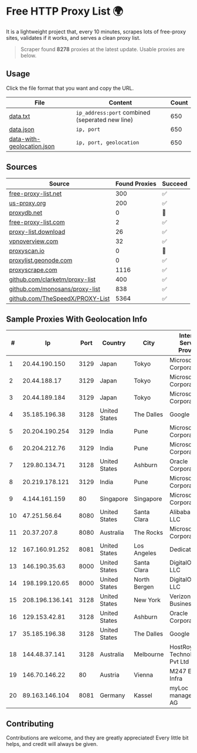 
# Free HTTP Proxy List 🌍

It is a lightweight project that, every 10 minutes, scrapes lots of free-proxy sites, validates if it works, and serves a clean proxy list.


> Scraper found **8278** proxies at the latest update. Usable proxies are below.

## Usage

Click the file format that you want and copy the URL.


|File|Content|Count|
|----|-------|-----|
|[data.txt](https://raw.githubusercontent.com/themiralay/Proxy-List-World/master/data.txt)|`ip_address:port` combined (seperated new line)|650|
|[data.json](https://raw.githubusercontent.com/themiralay/Proxy-List-World/master/data.json)|`ip, port`|650|
|[data-with-geolocation.json](https://raw.githubusercontent.com/themiralay/Proxy-List-World/master/data-with-geolocation.json)|`ip, port, geolocation`|650|

## Sources

|Source|Found Proxies|Succeed|
|------|-------------|-------|
|[free-proxy-list.net](https://free-proxy-list.net)|300|✅|
|[us-proxy.org](https://www.us-proxy.org)|200|✅|
|[proxydb.net](http://proxydb.net)|0|🚫|
|[free-proxy-list.com](https://free-proxy-list.com/?page=&port=&type%5B%5D=http&type%5B%5D=https&up_time=0&search=Search)|2|✅|
|[proxy-list.download](https://www.proxy-list.download/HTTP)|26|✅|
|[vpnoverview.com](https://vpnoverview.com/privacy/anonymous-browsing/free-proxy-servers)|32|✅|
|[proxyscan.io](https://www.proxyscan.io)|0|🚫|
|[proxylist.geonode.com](https://proxylist.geonode.com/api/proxy-list?limit=300&page=1&sort_by=lastChecked&sort_type=desc&protocols=http,https)|0|✅|
|[proxyscrape.com](https://api.proxyscrape.com/v2/?request=displayproxies&protocol=http&timeout=10000&country=all&ssl=all&anonymity=all)|1116|✅|
|[github.com/clarketm/proxy-list](https://raw.githubusercontent.com/clarketm/proxy-list/master/proxy-list-raw.txt)|400|✅|
|[github.com/monosans/proxy-list](https://raw.githubusercontent.com/monosans/proxy-list/main/proxies/http.txt)|838|✅|
|[github.com/TheSpeedX/PROXY-List](https://raw.githubusercontent.com/TheSpeedX/PROXY-List/master/http.txt)|5364|✅|


## Sample Proxies With Geolocation Info

|#|Ip|Port|Country|City|Internet Service Provider|
|-|--|----|-------|----|-------------------------|
|1|20.44.190.150|3129|Japan|Tokyo|Microsoft Corporation|
|2|20.44.188.17|3129|Japan|Tokyo|Microsoft Corporation|
|3|20.44.189.184|3129|Japan|Tokyo|Microsoft Corporation|
|4|35.185.196.38|3128|United States|The Dalles|Google LLC|
|5|20.204.190.254|3129|India|Pune|Microsoft Corporation|
|6|20.204.212.76|3129|India|Pune|Microsoft Corporation|
|7|129.80.134.71|3128|United States|Ashburn|Oracle Corporation|
|8|20.219.178.121|3129|India|Pune|Microsoft Corporation|
|9|4.144.161.159|80|Singapore|Singapore|Microsoft Corporation|
|10|47.251.56.64|8080|United States|Santa Clara|Alibaba.com LLC|
|11|20.37.207.8|8080|Australia|The Rocks|Microsoft Corporation|
|12|167.160.91.252|8081|United States|Los Angeles|Dedicated.com|
|13|146.190.35.63|8000|United States|Santa Clara|DigitalOcean, LLC|
|14|198.199.120.65|8000|United States|North Bergen|DigitalOcean, LLC|
|15|208.196.136.141|3128|United States|New York|Verizon Business|
|16|129.153.42.81|3128|United States|Ashburn|Oracle Corporation|
|17|35.185.196.38|3128|United States|The Dalles|Google LLC|
|18|144.48.37.141|3128|Australia|Melbourne|HostRoyale Technologies Pvt Ltd|
|19|146.70.146.22|80|Austria|Vienna|M247 Europe Infra|
|20|89.163.146.104|8081|Germany|Kassel|myLoc managed IT AG|



## Contributing

Contributions are welcome, and they are greatly appreciated! Every
little bit helps, and credit will always be given.

